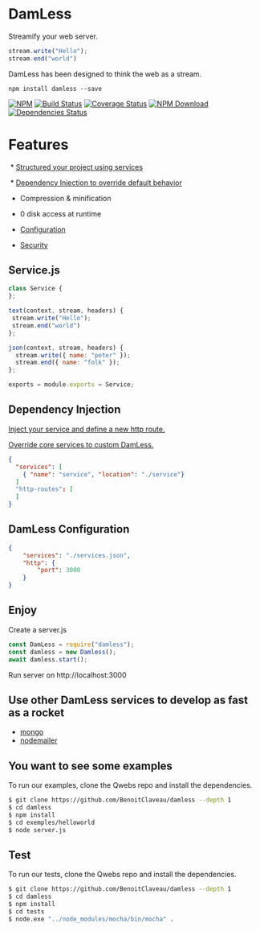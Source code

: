 # DamLess

Streamify your web server.

```.js
stream.write("Hello");
stream.end("world")
```

DamLess has been designed to think the web as a stream. 

```shell
npm install damless --save
```

 [![NPM][npm-image]][npm-url]
 [![Build Status][travis-image]][travis-url]
 [![Coverage Status][coveralls-image]][coveralls-url]
 [![NPM Download][npm-image-download]][npm-url]
 [![Dependencies Status][david-dm-image]][david-dm-url]

# Features

  * [Structured your project using services](#services)
  
  * [Dependency Injection to override default behavior](#di)
  
  * Compression & minification
  
  * 0 disk access at runtime
  
  * [Configuration](#config)
  
  * [Security](https://github.com/shieldfy/API-Security-Checklist)


## Service.js <a href="#services" />

```service.js
class Service {	
};

text(context, stream, headers) {
 stream.write("Hello");
 stream.end("world")
};

json(context, stream, headers) {
  stream.write({ name: "peter" });
  stream.end({ name: "folk" });
};

exports = module.exports = Service;
```

## Dependency Injection <a href="#di" />

Inject your service and define a new http route.

Override core services to custom DamLess.

```services.json
{
  "services": [
    { "name": "service", "location": "./service"}
  ]
  "http-routes": [   
  ]
}
```

## DamLess Configuration <a href="#config" />

```config.json
{
    "services": "./services.json",
    "http": {
        "port": 3000
    }
}
```

## Enjoy

Create a server.js

```server.js
const DamLess = require("damless");
const damless = new Damless();
await damless.start();
```

Run server on http://localhost:3000

## Use other DamLess services to develop as fast as a rocket
  
  * [mongo](https://www.npmjs.com/package/damless-mongo)
  * [nodemailer](https://www.npmjs.com/package/damless-nodemailer)

## You want to see some examples

To run our examples, clone the Qwebs repo and install the dependencies.

```bash
$ git clone https://github.com/BenoitClaveau/damless --depth 1
$ cd damless
$ npm install
$ cd exemples/helloworld
$ node server.js
```

## Test

To run our tests, clone the Qwebs repo and install the dependencies.

```bash
$ git clone https://github.com/BenoitClaveau/damless --depth 1
$ cd damless
$ npm install
$ cd tests
$ node.exe "../node_modules/mocha/bin/mocha" .
```

[npm-image]: https://img.shields.io/npm/v/damless.svg
[npm-image-download]: https://img.shields.io/npm/dm/damless.svg
[npm-url]: https://npmjs.org/package/damless
[travis-image]: https://travis-ci.org/BenoitClaveau/damless.svg?branch=master
[travis-url]: https://travis-ci.org/BenoitClaveau/damless
[coveralls-image]: https://coveralls.io/repos/BenoitClaveau/damless/badge.svg?branch=master&service=github
[coveralls-url]: https://coveralls.io/github/BenoitClaveau/damless?branch=master
[david-dm-image]: https://david-dm.org/BenoitClaveau/damless/status.svg
[david-dm-url]: https://david-dm.org/BenoitClaveau/damless
